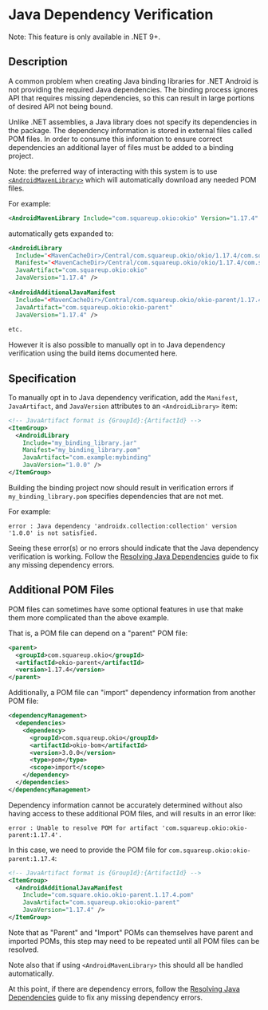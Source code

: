 # Java Dependency Verification

Note: This feature is only available in .NET 9+.

## Description

A common problem when creating Java binding libraries for .NET Android is not providing the required Java dependencies. The binding process ignores API that requires missing dependencies, so this can result in large portions of desired API not being bound.

Unlike .NET assemblies, a Java library does not specify its dependencies in the package. The dependency information is stored in external files called POM files. In order to consume this information to ensure correct dependencies an additional layer of files must be added to a binding project.

Note: the preferred way of interacting with this system is to use [`<AndroidMavenLibrary>`](AndroidMavenLibrary.md) which will automatically download any needed POM files.

For example:

```xml
<AndroidMavenLibrary Include="com.squareup.okio:okio" Version="1.17.4" />
```

automatically gets expanded to:

```xml
<AndroidLibrary 
  Include="<MavenCacheDir>/Central/com.squareup.okio/okio/1.17.4/com.squareup.okio_okio.jar" 
  Manifest="<MavenCacheDir>/Central/com.squareup.okio/okio/1.17.4/com.squareup.okio_okio.pom"
  JavaArtifact="com.squareup.okio:okio" 
  JavaVersion="1.17.4" />
  
<AndroidAdditionalJavaManifest
  Include="<MavenCacheDir>/Central/com.squareup.okio/okio-parent/1.17.4/okio-parent-1.17.4.pom"
  JavaArtifact="com.squareup.okio:okio-parent"
  JavaVersion="1.17.4" />
  
etc.
```

However it is also possible to manually opt in to Java dependency verification using the build items documented here.

## Specification

To manually opt in to Java dependency verification, add the `Manifest`, `JavaArtifact`, and `JavaVersion` attributes to an `<AndroidLibrary>` item:

```xml
<!-- JavaArtifact format is {GroupId}:{ArtifactId} -->
<ItemGroup>
  <AndroidLibrary
    Include="my_binding_library.jar"
    Manifest="my_binding_library.pom"
    JavaArtifact="com.example:mybinding"
    JavaVersion="1.0.0" />
</ItemGroup>
```

Building the binding project now should result in verification errors if `my_binding_library.pom` specifies dependencies that are not met.

For example:

```
error : Java dependency 'androidx.collection:collection' version '1.0.0' is not satisfied.
```

Seeing these error(s) or no errors should indicate that the Java dependency verification is working. Follow the [Resolving Java Dependencies](ResolvingJavaDependencies.md) guide to fix any missing dependency errors.

## Additional POM Files

POM files can sometimes have some optional features in use that make them more complicated than the above example.

That is, a POM file can depend on a "parent" POM file:

```xml
<parent>
  <groupId>com.squareup.okio</groupId>
  <artifactId>okio-parent</artifactId>
  <version>1.17.4</version>
</parent>
```

Additionally, a POM file can "import" dependency information from another POM file:

```xml
<dependencyManagement>
  <dependencies>
    <dependency>
      <groupId>com.squareup.okio</groupId>
      <artifactId>okio-bom</artifactId>
      <version>3.0.0</version>
      <type>pom</type>
      <scope>import</scope>
    </dependency>
  </dependencies>
</dependencyManagement>
```

Dependency information cannot be accurately determined without also having access to these additional POM files, and will results in an error like:

```
error : Unable to resolve POM for artifact 'com.squareup.okio:okio-parent:1.17.4'.
```

In this case, we need to provide the POM file for `com.squareup.okio:okio-parent:1.17.4`:

```xml
<!-- JavaArtifact format is {GroupId}:{ArtifactId} -->
<ItemGroup>
  <AndroidAdditionalJavaManifest
    Include="com.square.okio.okio-parent.1.17.4.pom"
    JavaArtifact="com.squareup.okio:okio-parent"
    JavaVersion="1.17.4" />
</ItemGroup>
```

Note that as "Parent" and "Import" POMs can themselves have parent and imported POMs, this step may need to be repeated until all POM files can be resolved.

Note also that if using `<AndroidMavenLibrary>` this should all be handled automatically.

At this point, if there are dependency errors, follow the [Resolving Java Dependencies](ResolvingJavaDependencies.md) guide to fix any missing dependency errors.